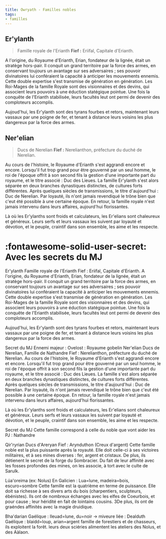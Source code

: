 ```yaml
---
title: Owryath - Familles nobles
tags:
- familles
---
```


## Er'ylanth
> Famille royale de l'Erianth
> **Fief :** Eriifal, Capitale d'Erianth.

A l'origine, du Royaume d'Erianth, Erian, fondateur de la lignée,  était un stratège hors-pair. Il conquit un grand territoire par la force des armes, en conservant toujours un avantage sur ses adversaires ; ses pouvoir divinatoires lui conféraient la capacité à anticiper les mouvements ennemis.
Cette  double expertise s'est transmise de génération en génération. Les Roi-Mages de la famille Royale sont des visionnaires et des devins, qui associent leurs pouvoirs à une éduction statégique pointue.  Une fois la conquête de l'Erianth stabilisée, leurs facultés leut ont permi de devenir des comploteurs accomplis.

Aujoud'hui, les Er'ylanth sont des tyrans fourbes et retors, maintenant leurs vassaux par une poigne de fer, et tenant à distance leurs voisins les plus dangereux par la force des armes.

## Ner'elian
> Ducs de Nerelian
> **Fief :**  Nerelianthon, préfecture du duché de Nerelian.

Au cours de l'histoire, le Royaume d'Erianth s'est aggrandi encore et encore. Lorsqu'il fut trop grand pour être gouverné par un seul homme, le roi de l'époque offrit à son second fils la gestion d'une importante part du royaume, et le titre associé : Duc des Lieues. La famille Er'ylanth s'est alors séparée en deux branches dynastiques distinctes, de cultures forts différentes. Après quelques siècles de transmissions, le titre d'aujourd'hui : Duc de Nerelian.
Par loyauté, ils n'ont jamais revendiqué le trône bien que c'eut été possible à une certaine époque. En retour, la famille royale n'est jamais intervenu dans leurs affaires, aujourd'hui florissantes.

Là où les Er'ylanths sont froids et calculateurs, les Er'elians sont chaleureux et généreux. Leurs serfs et leurs vassaux les suivent par loyauté et dévotion, et le peuple, craintif dans son ensemble, les aime et les respecte.

# :fontawesome-solid-user-secret: Avec les secrets du MJ

Er'ylanth
Famille royale de l'Erianth
Fief : Eriifal, Capitale d'Erianth.
A l'origine, du Royaume d'Erianth, Erian, fondateur de la lignée,  était un stratège hors-pair. Il conquit un grand territoire par la force des armes, en conservant toujours un avantage sur ses adversaires ; ses pouvoir divinatoires lui conféraient la capacité à anticiper les mouvements ennemis.
Cette  double expertise s'est transmise de génération en génération. Les Roi-Mages de la famille Royale sont des visionnaires et des devins, qui associent leurs pouvoirs à une éduction statégique pointue.  Une fois la conquête de l'Erianth stabilisée, leurs facultés leut ont permi de devenir des comploteurs accomplis.

Aujoud'hui, les Er'ylanth sont des tyrans fourbes et retors, maintenant leurs vassaux par une poigne de fer, et tenant à distance leurs voisins les plus dangereux par la force des armes.

Secret du MJ
Ennemi majeur :  Ovelost : Royaume gobelin
Ner'elian
Ducs de Nerelian, Famille de Nathandre
Fief :  Nerelianthon, préfecture du duché de Nerelian.
Au cours de l'histoire, le Royaume d'Erianth s'est aggrandi encore et encore. Lorsqu'il fut trop grand pour être gouverné par un seul homme, le roi de l'époque offrit à son second fils la gestion d'une importante part du royaume, et le titre associé : Duc des Lieues. La famille s'est alors séparée en deux branches dynastiques distinctes, de cultures forts différentes. Après quelques siècles de transmissions, le titre d'aujourd'hui : Duc de Nerelian.
Par loyauté, ils n'ont jamais revendiqué le trône bien que c'eut été possible à une certaine époque. En retour, la famille royale n'est jamais intervenu dans leurs affaires, aujourd'hui florissantes.

Là où les Er'ylanths sont froids et calculateurs, les Er'elians sont chaleureux et généreux. Leurs serfs et leurs vassaux les suivent par loyauté et dévotion, et le peuple, craintif dans son ensemble, les aime et les respecte.

Secret du MJ
Cette famille correspond à celle du noble que vont aider les PJ : Nathandre

Qir'ryrian
Ducs d'Areryan
Fief : Arynduthon
(Creux d'argent)
Cette famille noble est la plus puissante après la royauté. Elle doit celle-ci à ses victoires militaires, et à ses mines diverses : fer, argent et cristaux. De plus, ils détienent le secret de la forge du Sombracier.
Du fait de leur affinité avec les fosses profondes des mines, on les associe, à tort avec le culte de Sarulk.

Lúa'oreima (ex: Nolus)
En Galicien : Lua=lune, madeira=bois, escuro=sombre
Cette famille est la quatrième en terme de puissance. Elle doit sa richesse  à ses divers arts du bois (charpentiers, sculpteurs, ébénistes). Ils ont de nombreux échanges avec les elfes de Coeurbois, et pour cause ; leur héridité en fait de lointains cousins.
3De plus, ils ont de graéndes affinités avec la magie druidique.

Bha'darian
Gaélique : lleuad=lune, du=noir
-> miveure liée : Dealduth
Gaélique : blaidd=loup, arian=argent
famille de forestiers et de chasseurs, ils exploitent la forêt. leurs deux sciéries alimentent les ateliers des Nolus, et des Aàlaon.
